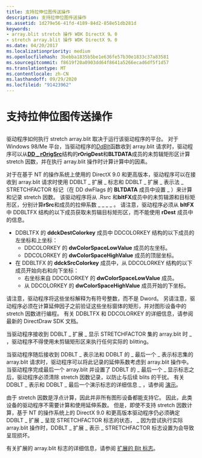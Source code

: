 ```yaml
---
title: 支持拉伸位图传送操作
description: 支持拉伸位图传送操作
ms.assetid: 1d279e56-41fd-4189-84d2-858e51db281d
keywords:
- array.blit stretch 操作 WDK DirectX 9。0
- stretch array.blit 操作 WDK DirectX 9。0
ms.date: 04/20/2017
ms.localizationpriority: medium
ms.openlocfilehash: 3bebba1835b5be1e636fe57b30e1833c37a83581
ms.sourcegitcommit: f8619f20a0903dd64f8641a5266ecad6df5f1d57
ms.translationtype: MT
ms.contentlocale: zh-CN
ms.lasthandoff: 09/29/2020
ms.locfileid: "91423962"
---
```

# <a name="supporting-stretch-blit-operations"></a>支持拉伸位图传送操作


## <span id="ddk_supporting_stretch_blit_operations_gg"></span><span id="DDK_SUPPORTING_STRETCH_BLIT_OPERATIONS_GG"></span>


驱动程序如何执行 stretch array.blit 取决于运行该驱动程序的平台。 对于 Windows 98/Me 平台，当驱动程序的[*DdBlt*](/windows/win32/api/ddrawint/nc-ddrawint-pdd_surfcb_blt)函数收到 array.blit 请求时，驱动程序可以从[**DD \_ rOrigSrc**](/windows/win32/api/ddrawint/ns-ddrawint-dd_bltdata)结构的**rOrigDest**和**BLTDATA**成员的未剪辑矩形区计算 stretch 因数，并在执行 array.blit 操作时计算计算中的因素。

对于在基于 NT 的操作系统上使用的 DirectX 9.0 和更高版本，驱动程序可以在接收到 array.blit 请求时使用 DDBLT \_ 扩展 \_ 标志和 DDBLT \_ 扩展 \_ 表示法 \_ STRETCHFACTOR 标记（在 DD dwFlags 的 **BLTDATA** 成员中设置 \_ ）来计算和记录 stretch 因数。 该驱动程序将从 .Rsrc 和**bltFX**成员中的未剪辑源和目标矩形区，分别计算**rSrc**和成员的拉伸系数 \_ \_ \_ \_ 。 请注意，驱动程序必须从 **bltFX**中 DDBLTFX 结构的以下成员获取未剪辑目标矩形区，而不能使用 **rDest** 成员中的信息。

-   DDBLTFX 的 **ddckDestColorkey** 成员中 DDCOLORKEY 结构的以下成员的左坐标和上坐标：
    -   DDCOLORKEY 的 **dwColorSpaceLowValue** 成员的左坐标。
    -   DDCOLORKEY 的 **dwColorSpaceHighValue** 成员的顶层坐标。
-   在 DDBLTFX 的 **ddckSrcColorkey** 成员中，从 DDCOLORKEY 结构的以下成员开始向右和向下坐标：
    -   右坐标来自 DDCOLORKEY 的 **dwColorSpaceLowValue** 成员。
    -   从 DDCOLORKEY 的 **dwColorSpaceHighValue** 成员开始的下坐标。

请注意，驱动程序将这些坐标解释为有符号整数，而不是 Dword。 另请注意，驱动程序必须在计算延伸因子之前验证这些坐标窗体的矩形，并对图形设备中的 stretch 因数进行编程。 有关 DDBLTFX 和 DDCOLORKEY 的详细信息，请参阅最新的 DirectDraw SDK 文档。

当驱动程序接收到 DDBLT \_ 扩展 \_ 显示 STRETCHFACTOR 集的 array.blit 时 \_ ，驱动程序不得使用未剪辑矩形区来执行任何实际的 blitting。

当驱动程序随后接收到 DDBLT \_ 表示法和 DDBLT 的 \_ 最后一个 \_ 表示标志集的 array.blit 请求时，驱动程序可以将此记录的延伸系数考虑到 array.blit 操作中。 当驱动程序完成最后一个 array.blit 并设置了 DDBLT 的 \_ 最后一个 \_ 显示标志之后，驱动程序必须清除 stretch 因数记录，以防止与后续 blits 的干扰。 有关 DDBLT \_ 表示和 DDBLT \_ 最后一个演示标志的详细信息 \_ ，请参阅 [演示](presentation.md)。

由于 stretch 因数是浮点计算，因此并非所有图形设备都能支持它。 因此，此类设备的驱动程序不需要计算和使用延伸系数。 但是，即使不支持 stretch 因数计算，基于 NT 的操作系统上的 DirectX 9.0 和更高版本驱动程序仍必须确定 DDBLT \_ 扩展 \_ 呈现 STRETCHFACTOR 标志的状态， \_ 因为尝试执行实际 array.blit 操作时，DDBLT \_ 扩展 \_ 表示 \_ STRETCHFACTOR 标志设置为会导致呈现损坏。

有关扩展的 array.blit 标志的详细信息，请参阅 [扩展的 Blt 标志](extended-blt-flags.md)。

 

